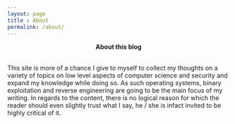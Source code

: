 ```yaml
---
layout: page
title : About
permalink: /about/
---
```


<div class="manual-post">
  <div class="manual manual-title" style="text-align: center">
  <strong>About this blog</strong><br>
</div><br>
  <p>This site is more of a chance I give to myself to collect my thoughts
  on a variety of topics on low level aspects of computer science and security
  and expand my knowledge while doing so. As such
  operating systems, binary exploitation and reverse engineering are going to be
  the main focus of my writing. In regards to the content, there is no logical
  reason for which the reader should even slightly trust what I say,
  he / she is infact invited to be highly critical of it.
  </p>
  <!-- style="font-size: 1rem;text-align: left" -->
<br>